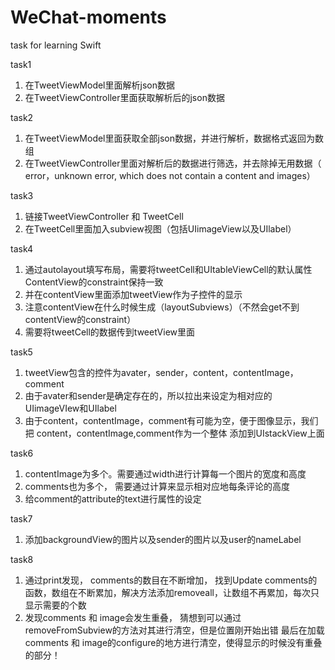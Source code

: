 # WeChat-moments
task for learning Swift

task1
1. 在TweetViewModel里面解析json数据
2. 在TweetViewController里面获取解析后的json数据

task2
1. 在TweetViewModel里面获取全部json数据，并进行解析，数据格式返回为数组
2. 在TweetViewController里面对解析后的数据进行筛选，并去除掉无用数据（
error，unknown error, which does not contain a content and images）

task3
1. 链接TweetViewController 和 TweetCell
2. 在TweetCell里面加入subview视图（包括UIimageView以及UIlabel）

task4 
1. 通过autolayout填写布局，需要将tweetCell和UItableViewCell的默认属性ContentView的constraint保持一致
2. 并在contentView里面添加tweetView作为子控件的显示
3. 注意contentView在什么时候生成（layoutSubviews）（不然会get不到contentView的constraint）
4. 需要将tweetCell的数据传到tweetView里面

task5
1. tweetView包含的控件为avater，sender，content，contentImage，comment
2. 由于avater和sender是确定存在的，所以拉出来设定为相对应的UIimageVIew和UIlabel
3. 由于content，contentImage，comment有可能为空，便于图像显示，我们把
content，contentImage,comment作为一个整体 添加到UIstackView上面

task6
1. contentImage为多个。需要通过width进行计算每一个图片的宽度和高度
2. comments也为多个， 需要通过计算来显示相对应地每条评论的高度
3. 给comment的attribute的text进行属性的设定

task7
1. 添加backgroundView的图片以及sender的图片以及user的nameLabel

task8
1. 通过print发现， comments的数目在不断增加，
找到Update comments的函数，数组在不断累加，解决方法添加removeall，让数组不再累加，每次只显示需要的个数
2. 发现comments 和 image会发生重叠， 
猜想到可以通过removeFromSubview的方法对其进行清空，但是位置刚开始出错
最后在加载comments 和 image的configure的地方进行清空，使得显示的时候没有重叠的部分！

